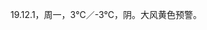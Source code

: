 <link href="../../css/style.css" rel="stylesheet" type="text/css" />

<span class="fzzy">19.12.1，周一，3℃／-3℃，阴。大风黄色预警。
